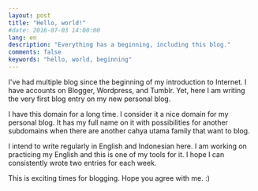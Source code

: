 ```yaml
---
layout: post
title: "Hello, world!"
#date: 2016-07-03 14:00:00
lang: en
description: "Everything has a beginning, including this blog."
comments: false
keywords: "hello, world, beginning"
---
```


I've had multiple blog since the beginning of my introduction to Internet. I have accounts on Blogger, Wordpress, and Tumblr. Yet, here I am writing the very first blog entry on my new personal blog.

I have this domain for a long time. I consider it a nice domain for my personal blog. It has my full name on it with possibilities for another subdomains when there are another cahya utama family that want to blog.

I intend to write regularly in English and Indonesian here. I am working on practicing my English and this is one of my tools for it. I hope I can consistently wrote two entries for each week. 

This is exciting times for blogging. Hope you agree with me. :)